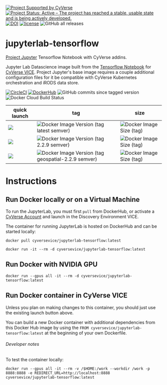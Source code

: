 [![Project Supported by CyVerse](https://img.shields.io/badge/Supported%20by-CyVerse-blue.svg)](https://learning.cyverse.org/projects/vice/en/latest/) [![Project Status: Active – The project has reached a stable, usable state and is being actively developed.](https://www.repostatus.org/badges/latest/active.svg)](https://www.repostatus.org/#active) [![DOI](https://zenodo.org/badge/DOI/10.5281/zenodo.4543625.svg)](https://doi.org/10.5281/zenodo.4543625) [![license](https://img.shields.io/badge/license-BSD3-red.svg?style=flat-square)](https://opensource.org/licenses/BSD-3-Clause) ![GitHub all releases](https://img.shields.io/github/downloads/cyverse-vice/jupyterlab-tensorflow/total?style=flat-square)

# jupyterlab-tensorflow
[Project Jupyter](https://jupyter.org/) Tensorflow Notebook with CyVerse addins.

Jupyter Lab Datascience image built from the [Tensorflow Notebook](https://hub.docker.com/r/jupyter/tensorflow-notebook) for [CyVerse VICE](https://learning.cyverse.org/vice/about/). Project Jupyter's base image requires a couple additional configuration files for it be compatible with CyVerse Kubernetes orchestration and iRODS data store.

[![CircleCI](https://circleci.com/gh/cyverse-vice/jupyterlab-tensorflow.svg?style=svg)](https://circleci.com/gh/cyverse-vice/jupyterlab-tensorflow) [![DockerHub](https://img.shields.io/badge/DockerHub-gray.svg?style=popout&logo=Docker)](https://hub.docker.com/r/cyversevice/jupyterlab-tensorflow) ![GitHub commits since tagged version](https://img.shields.io/github/commits-since/cyverse-vice/jupyterlab-tensorflow/latest/main?style=flat-square) ![Docker Cloud Build Status](https://img.shields.io/docker/cloud/build/cyversevice/jupyterlab-tensorflow)

quick launch | tag | size |  
------------ | --- | ---- |
<a href="" target="_blank"><img src="https://de.cyverse.org/Powered-By-CyVerse-blue.svg"></a> | ![Docker Image Version (tag latest semver)](https://img.shields.io/docker/v/cyversevice/jupyterlab-tensorflow/latest?style=flat-square) | ![Docker Image Size (tag)](https://img.shields.io/docker/image-size/cyversevice/jupyterlab-tensorflow/latest?style=flat-square) 
<a href="" target="_blank"><img src="https://de.cyverse.org/Powered-By-CyVerse-blue.svg"></a> | ![Docker Image Version (tag 2.2.9 semver)](https://img.shields.io/docker/v/cyversevice/jupyterlab-tensorflow/2.2.9?style=flat-square) | ![Docker Image Size (tag)](https://img.shields.io/docker/image-size/cyversevice/jupyterlab-tensorflow/2.2.9?style=flat-square) 
<a href="" target="_blank"><img src="https://de.cyverse.org/Powered-By-CyVerse-blue.svg"></a> | ![Docker Image Version (tag geospatial-2.2.9 semver)](https://img.shields.io/docker/v/cyversevice/jupyterlab-tensorflow/geospatial-2.2.9?style=flat-square) | ![Docker Image Size (tag)](https://img.shields.io/docker/image-size/cyversevice/jupyterlab-tensorflow/geospatial-2.2.9?style=flat-square) 

# Instructions

## Run Docker locally or on a Virtual Machine

To run the JupyterLab, you must first `pull` from DockerHub, or activate a [CyVerse Account](https://user.cyverse.org/services/mine) and launch in the Discovery Environment VICE.

The container for running JupyterLab is hosted on DockerHub and can be started locally:

```
docker pull cyversevice/jupyterlab-tensorflow:latest
```

```
docker run -it --rm -d cyversevice/jupyterlab-tensorflow:latest
```

## Run Docker with NVIDIA GPU

```
docker run --gpus all -it --rm -d cyversevice/jupyterlab-tensorflow:latest
```

## Run Docker container in CyVerse VICE

Unless you plan on making changes to this container, you should just use the existing launch button above.

You can build a new Docker container with additional dependencies from this Docker Hub image by using the `FROM cyversevice/jupyterlab-tensorflow:latest` at the beginning of your own Dockerfile.

###### Developer notes

To test the container locally:

```
docker run --gpus all -it --rm -v /$HOME:/work --workdir /work -p 8888:8888 -e REDIRECT_URL=http://localhost:8888 cyversevice/jupyterlab-tensorflow:latest
```
